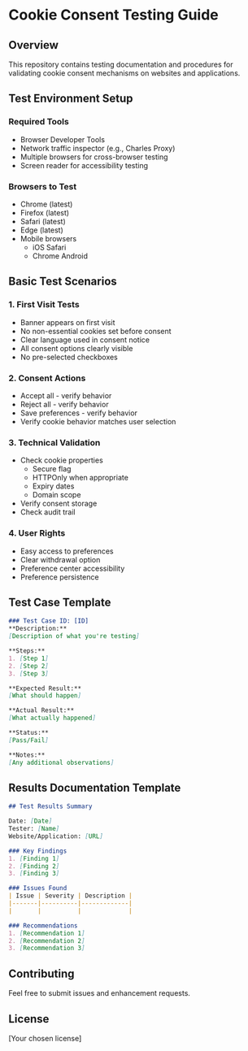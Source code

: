 # Cookie Consent Testing Guide

## Overview
This repository contains testing documentation and procedures for validating cookie consent mechanisms on websites and applications.

## Test Environment Setup
### Required Tools
* Browser Developer Tools
* Network traffic inspector (e.g., Charles Proxy)
* Multiple browsers for cross-browser testing
* Screen reader for accessibility testing

### Browsers to Test
* Chrome (latest)
* Firefox (latest)
* Safari (latest)
* Edge (latest)
* Mobile browsers
  * iOS Safari
  * Chrome Android

## Basic Test Scenarios

### 1. First Visit Tests
* Banner appears on first visit
* No non-essential cookies set before consent
* Clear language used in consent notice
* All consent options clearly visible
* No pre-selected checkboxes

### 2. Consent Actions
* Accept all - verify behavior
* Reject all - verify behavior
* Save preferences - verify behavior
* Verify cookie behavior matches user selection

### 3. Technical Validation
* Check cookie properties
  * Secure flag
  * HTTPOnly when appropriate
  * Expiry dates
  * Domain scope
* Verify consent storage
* Check audit trail

### 4. User Rights
* Easy access to preferences
* Clear withdrawal option
* Preference center accessibility
* Preference persistence

## Test Case Template
```markdown
### Test Case ID: [ID]
**Description:**  
[Description of what you're testing]

**Steps:**
1. [Step 1]
2. [Step 2]
3. [Step 3]

**Expected Result:**  
[What should happen]

**Actual Result:**  
[What actually happened]

**Status:**  
[Pass/Fail]

**Notes:**  
[Any additional observations]
```

## Results Documentation Template
```markdown
## Test Results Summary

Date: [Date]
Tester: [Name]
Website/Application: [URL]

### Key Findings
1. [Finding 1]
2. [Finding 2]
3. [Finding 3]

### Issues Found
| Issue | Severity | Description |
|-------|----------|-------------|
|       |          |             |

### Recommendations
1. [Recommendation 1]
2. [Recommendation 2]
3. [Recommendation 3]
```

## Contributing
Feel free to submit issues and enhancement requests.

## License
[Your chosen license]
